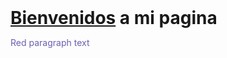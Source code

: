 <h1 id="Bienvenidos_a_mi_portfolio," class="main-top-header" style="display: inline" data-mw-thread-id="h-Bienvenidos_a_mi_Portfolio"><span id="Bienvenidos_a_mi_Portfolio.2C"></span><span data-mw-comment-start="" id="h-Bienvenidos_a_mi_página,"></span><a href="/wiki/Wikipedia:Bienvenidos" title="Wikipedia:Bienvenidos">Bienvenidos</a> a mi pagina<span data-mw-comment-end="h-Bienvenidos_a_mi_Prortfolio,"></span></h1>
<body>
  <p style="color:#6a60b0";>Red paragraph text</p>
</body>
